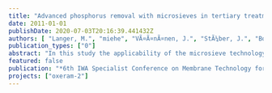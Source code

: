 ```yaml
---
title: "Advanced phosphorus removal with microsieves in tertiary treatment: An alternative to membrane filtration?"
date: 2011-01-01
publishDate: 2020-07-03T20:16:39.441432Z
authors: [ "Langer, M.", "miehe", "VÃ¤Ã¤nÃ¤nen, J.", "StÃ¼ber, J.", "Bourdon, C.", "Lesjean, B." ]
publication_types: ["0"]
abstract: "In this study the applicability of the microsieve technology together with coagulation and flocculation for advanced phosphorus removal was investigated. A pilot unit including a microsieve with 10 µm mesh size is operated continuously with secondary effluent. By applying a pretreatment of 0.036 – 0.179 mmol/L coagulant and 2 mg/L cationic polymer total phosphorus values below 100 µg/L were easily achieved. Values below 50 µg/L were possible at high metal dosing, but the higher suspended solid load reduced the capacity of the pilot unit. Coagulation with polyalumium chloride (PACl) produced better effluent quality compared to FeCl3 as less suspended solids and less residual coagulant were found in the microsieve effluent. Also the transmission of UV radiation through the water is improved by using PACl. The amount of backwash water was very low (< 3 %). In total, if combined with UV disinfection, microsieving with chemical pretreatment is a viable option for high quality effluent polishing."
featured: false
publication: "*6th IWA Specialist Conference on Membrane Technology for Water & Wastewater Treatment*"
projects: ["oxeram-2"]
---
```


